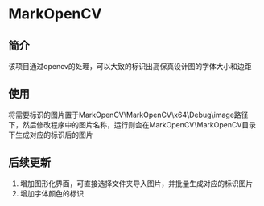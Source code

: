 # MarkOpenCV
## 简介
该项目通过opencv的处理，可以大致的标识出高保真设计图的字体大小和边距
## 使用
将需要标识的图片置于MarkOpenCV\MarkOpenCV\x64\Debug\image路径下，然后修改程序中的图片名称，运行则会在MarkOpenCV\MarkOpenCV目录下生成对应的标识后的图片
## 后续更新
1. 增加图形化界面，可直接选择文件夹导入图片，并批量生成对应的标识图片
2. 增加字体颜色的标识
